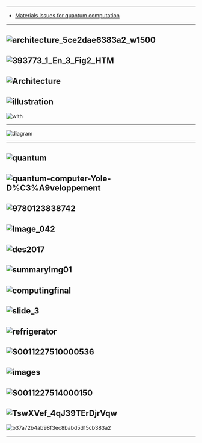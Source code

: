 -----------

- [Materials  issues  for  quantum computation](https://www.cambridge.org/core/services/aop-cambridge-core/content/view/S0883769413002108)

------------
![architecture_5ce2dae6383a2_w1500](https://thumbnails-visually.netdna-ssl.com/quantum-computing-architecture_5ce2dae6383a2_w1500.jpg)
-----------------
![393773_1_En_3_Fig2_HTM](https://media.springernature.com/original/springer-static/image/chp%3A10.1007%2F978-3-319-27221-4_3/MediaObjects/393773_1_En_3_Fig2_HTML.gif)
-------------
![Architecture](https://www.researchgate.net/publication/323904792/figure/fig1/AS:606458647441408@1521602417763/Architecture-of-quantum-computing-platform.png)
---------------
![illustration](https://thumbs.dreamstime.com/b/quantum-computer-labeled-infographic-qubit-vector-illustration-scheme-data-hardware-internal-structure-refrigerator-analog-126322116.jpg)
------------
![with](https://previews.123rf.com/images/normaals/normaals1809/normaals180900070/110112879-qubits-vector-illustration-infographic-with-superposition-and-entanglement-states-comparison-with-cl.jpg)

-----------
![diagram](https://www.researchgate.net/publication/317319230/figure/fig4/AS:613971933544450@1523393724013/The-block-diagram-of-the-measurement-procedure-on-quantum-computers.png)

---------
![quantum](https://pubs.spe.org/media/filer_public/42/64/42644009-8379-4875-8f16-e01b56863775/quantum-fig1.jpg)
----------
![quantum-computer-Yole-D%C3%A9veloppement](https://s3.i-micronews.com/uploads/2020/01/Architecture-schematic-of-a-quantum-computer-Yole-D%C3%A9veloppement.jpg)
---------------
![9780123838742](https://ars.els-cdn.com/content/image/3-s2.0-B9780123838742000011-f01-01-9780123838742.jpg)
-------------
![Image_042](https://www.ijser.org/paper/Design-of-High-Speed-32-bit-Microarchitecture-for-Emulation-of-Quantum-Computing-Algorithms/Image_042.png)
---------------
![des2017](https://image.slidesharecdn.com/des2017quantumcomputingfinal-170529073304/95/des2017-quantum-computingfinal-24-638.jpg?cb=1496043331)
-------
![summaryImg01](https://www.nii.ac.jp/qis/first-quantum/e/subgroups/superconductingQcom/image/summaryImg01.jpg)
-------
![computingfinal](https://image.slidesharecdn.com/des2017quantumcomputingfinal-170529073304/95/des2017-quantum-computingfinal-20-638.jpg?cb=1496043331)
-------
![slide_3](https://images.slideplayer.com/25/7770332/slides/slide_3.jpg)
-------
![refrigerator](https://www.researchgate.net/profile/Koji_Takasaki/publication/243673933/figure/fig1/AS:550853721038848@1508345169350/Concept-the-compact-liquidhelium-free-3-He-4-dilution-refrigerator.png)
-------
![S0011227510000536](https://ars.els-cdn.com/content/image/1-s2.0-S0011227510000536-gr1.jpg)
-------
![images](https://aip.scitation.org/action/showOpenGraphArticleImage?doi=10.1063/1.4788941&id=images/medium/1.4788941.figures.f1.gif)
-------
![S0011227514000150](https://ars.els-cdn.com/content/image/1-s2.0-S0011227514000150-gr5.jpg)
-------
![TswXVef_4qJ39TErDjrVqw](https://miro.medium.com/max/1780/1*TswXVef_4qJ39TErDjrVqw.png)
-------
![b37a72b4ab98f3ec8babd5d15cb383a2](https://qph.fs.quoracdn.net/main-qimg-b37a72b4ab98f3ec8babd5d15cb383a2)

-------
![]()
-------
![]()
-------
![]()
-------
![]()
-------
![]()
-------
![]()
----------
